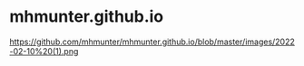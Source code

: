 # mhmunter.github.io
https://github.com/mhmunter/mhmunter.github.io/blob/master/images/2022-02-10%20(1).png
